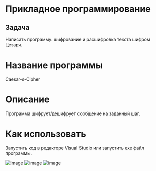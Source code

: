 # Прикладное программирование
## Задача
Написать программу: шифрование и расшифровка текста шифром Цезаря. 
# Название программы
Caesar-s-Cipher
# Описание
Программа шифрует/дешифрует сообщение на заданный шаг.
# Как использовать 
Запустить код в редакторе Visual Studio или запустить exe файл программы.

![image](https://user-images.githubusercontent.com/89938515/194838888-66d259c0-56f8-4215-9d15-dd8b0d28460f.png)
![image](https://user-images.githubusercontent.com/89938515/194839048-a380deab-4007-49ff-8820-701f2e183f29.png)
![image](https://user-images.githubusercontent.com/89938515/194839167-50dbc53c-2563-451d-b559-6c35e9051221.png)

